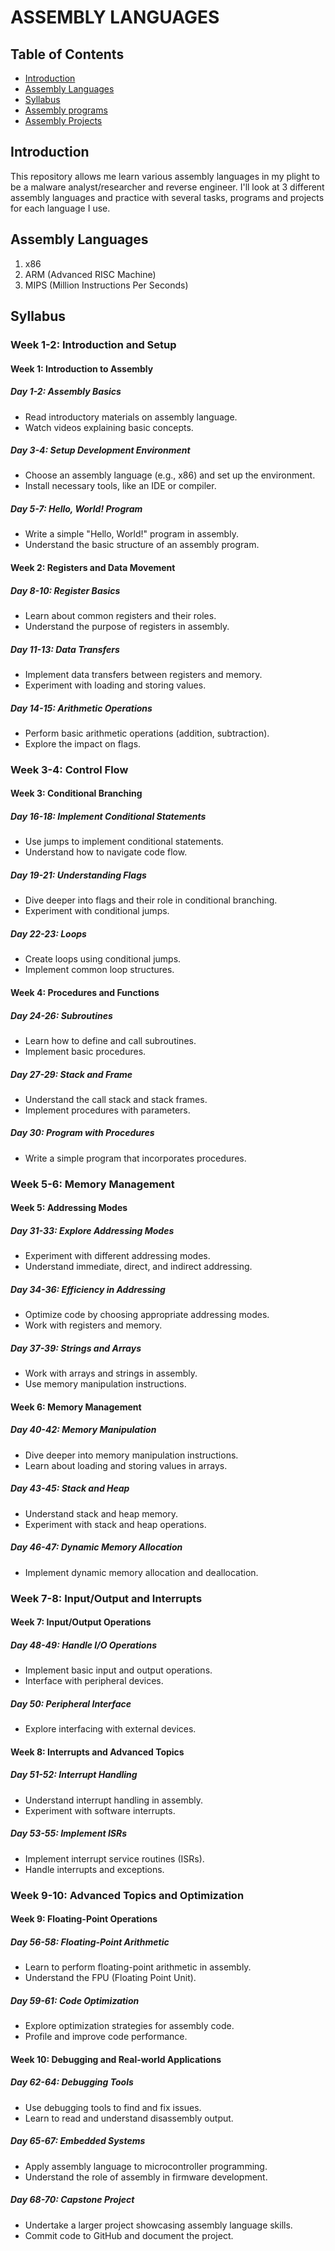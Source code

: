 # ASSEMBLY LANGUAGES

## Table of Contents

- [Introduction](#introduction)
- [Assembly Languages](#assembly-languages)
- [Syllabus](#syllabus)
- [Assembly programs](#assembly-programs)
- [Assembly Projects](#assembly-projects)

## Introduction

This repository allows me learn various assembly languages in my plight to be a malware analyst/researcher and reverse engineer. I'll look at 3 different assembly languages and practice with several tasks, programs and projects for each language I use.

## Assembly Languages

1. x86
2. ARM (Advanced RISC Machine)
3. MIPS (Million Instructions Per Seconds)

## Syllabus

### Week 1-2: Introduction and Setup

#### Week 1: Introduction to Assembly
##### Day 1-2: Assembly Basics
* Read introductory materials on assembly language.
* Watch videos explaining basic concepts.
##### Day 3-4: Setup Development Environment
* Choose an assembly language (e.g., x86) and set up the environment.
* Install necessary tools, like an IDE or compiler.
##### Day 5-7: Hello, World! Program
* Write a simple "Hello, World!" program in assembly.
* Understand the basic structure of an assembly program.

#### Week 2: Registers and Data Movement
##### Day 8-10: Register Basics
* Learn about common registers and their roles.
* Understand the purpose of registers in assembly.
##### Day 11-13: Data Transfers
* Implement data transfers between registers and memory.
* Experiment with loading and storing values.
##### Day 14-15: Arithmetic Operations
* Perform basic arithmetic operations (addition, subtraction).
* Explore the impact on flags.


### Week 3-4: Control Flow

#### Week 3: Conditional Branching
##### Day 16-18: Implement Conditional Statements
* Use jumps to implement conditional statements.
* Understand how to navigate code flow.
##### Day 19-21: Understanding Flags
* Dive deeper into flags and their role in conditional branching.
* Experiment with conditional jumps.
##### Day 22-23: Loops
* Create loops using conditional jumps.
* Implement common loop structures.

#### Week 4: Procedures and Functions
##### Day 24-26: Subroutines
* Learn how to define and call subroutines.
* Implement basic procedures.
##### Day 27-29: Stack and Frame
* Understand the call stack and stack frames.
* Implement procedures with parameters.
##### Day 30: Program with Procedures
* Write a simple program that incorporates procedures.


### Week 5-6: Memory Management

#### Week 5: Addressing Modes
##### Day 31-33: Explore Addressing Modes
* Experiment with different addressing modes.
* Understand immediate, direct, and indirect addressing.
##### Day 34-36: Efficiency in Addressing
* Optimize code by choosing appropriate addressing modes.
* Work with registers and memory.
##### Day 37-39: Strings and Arrays
* Work with arrays and strings in assembly.
* Use memory manipulation instructions.

#### Week 6: Memory Management
##### Day 40-42: Memory Manipulation
* Dive deeper into memory manipulation instructions.
* Learn about loading and storing values in arrays.
##### Day 43-45: Stack and Heap
* Understand stack and heap memory.
* Experiment with stack and heap operations.
##### Day 46-47: Dynamic Memory Allocation
* Implement dynamic memory allocation and deallocation.


### Week 7-8: Input/Output and Interrupts

#### Week 7: Input/Output Operations
##### Day 48-49: Handle I/O Operations
* Implement basic input and output operations.
* Interface with peripheral devices.
##### Day 50: Peripheral Interface
* Explore interfacing with external devices.

#### Week 8: Interrupts and Advanced Topics
##### Day 51-52: Interrupt Handling
* Understand interrupt handling in assembly.
* Experiment with software interrupts.
##### Day 53-55: Implement ISRs
* Implement interrupt service routines (ISRs).
* Handle interrupts and exceptions.


### Week 9-10: Advanced Topics and Optimization

#### Week 9: Floating-Point Operations
##### Day 56-58: Floating-Point Arithmetic
* Learn to perform floating-point arithmetic in assembly.
* Understand the FPU (Floating Point Unit).
##### Day 59-61: Code Optimization
* Explore optimization strategies for assembly code.
* Profile and improve code performance.
#### Week 10: Debugging and Real-world Applications
##### Day 62-64: Debugging Tools
* Use debugging tools to find and fix issues.
* Learn to read and understand disassembly output.
##### Day 65-67: Embedded Systems
* Apply assembly language to microcontroller programming.
* Understand the role of assembly in firmware development.
##### Day 68-70: Capstone Project
* Undertake a larger project showcasing assembly language skills.
* Commit code to GitHub and document the project.

